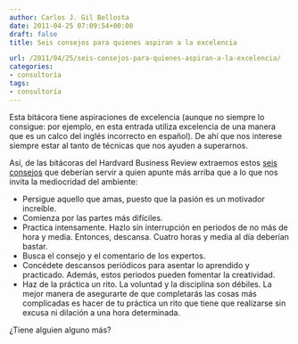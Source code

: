 ```yaml
---
author: Carlos J. Gil Bellosta
date: 2011-04-25 07:09:54+00:00
draft: false
title: Seis consejos para quienes aspiran a la excelencia

url: /2011/04/25/seis-consejos-para-quienes-aspiran-a-la-excelencia/
categories:
- consultoría
tags:
- consultoría
---
```


Esta bitácora tiene aspiraciones de excelencia (aunque no siempre lo consigue: por ejemplo, en esta entrada utiliza excelencia de una manera que es un calco del inglés incorrecto en español). De ahí que nos interese siempre estar al tanto de técnicas que nos ayuden a superarnos.

Así, de las bitácoras del Hardvard Business Review extraemos estos [seis consejos](http://blogs.hbr.org/schwartz/2010/08/six-keys-to-being-excellent-at.html?utm_source=feedburner&utm_medium=feed&utm_campaign=Feed:+harvardbusiness+%2528HBR.org%2529) que deberían servir a quien apunte más arriba que a lo que nos invita la mediocridad del ambiente:



* Persigue aquello que amas, puesto que la pasión es un motivador increíble.
* Comienza por las partes más difíciles.
* Practica intensamente. Hazlo sin interrupción en periodos de no más de hora y media. Entonces, descansa. Cuatro horas y media al día deberían bastar.
* Busca el consejo y el comentario de los expertos.
* Concédete descansos periódicos para asentar lo aprendido y practicado. Además, estos periodos pueden fomentar la creatividad.
* Haz de la práctica un rito. La voluntad y la disciplina son débiles. La mejor manera de asegurarte de que completarás las cosas más complicadas es hacer de tu práctica un rito que tiene que realizarse sin excusa ni dilación a una hora determinada.


¿Tiene alguien alguno más?
